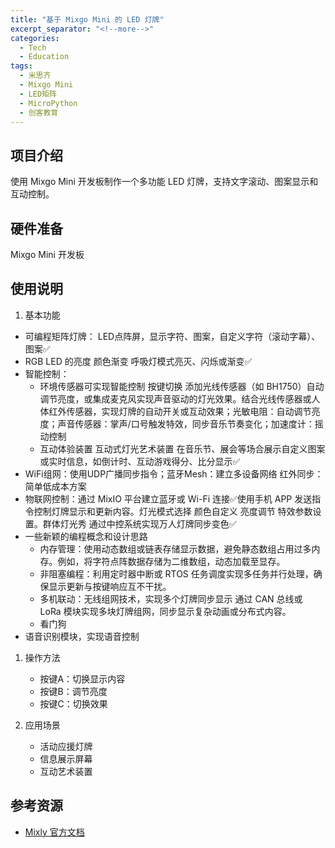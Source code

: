 ```yaml
---
title: "基于 Mixgo Mini 的 LED 灯牌"
excerpt_separator: "<!--more-->"
categories:
  - Tech
  - Education
tags:
  - 米思齐
  - Mixgo Mini
  - LED矩阵
  - MicroPython
  - 创客教育
---
```


## 项目介绍

使用 Mixgo Mini 开发板制作一个多功能 LED 灯牌，支持文字滚动、图案显示和互动控制。

<!--more-->
## 硬件准备

Mixgo Mini 开发板

## 使用说明

1. 基本功能
  
- 可编程矩阵灯牌： LED点阵屏，显示字符、图案，自定义字符（滚动字幕）、图案✅
- RGB LED 的亮度 颜色渐变 呼吸灯模式亮灭、闪烁或渐变✅
- 智能控制：
  - 环境传感器可实现智能控制 按键切换 添加光线传感器（如 BH1750）自动调节亮度，或集成麦克风实现声音驱动的灯光效果。结合光线传感器或人体红外传感器，实现灯牌的自动开关或互动效果；光敏电阻：自动调节亮度；声音传感器：掌声/口号触发特效，同步音乐节奏变化；加速度计：摇动控制
  - 互动体验装置 互动式灯光艺术装置 在音乐节、展会等场合展示自定义图案或实时信息，如倒计时、互动游戏得分、比分显示✅
- WiFi组网：使用UDP广播同步指令；蓝牙Mesh：建立多设备网络 红外同步：简单低成本方案
- 物联网控制：通过 MixIO 平台建立蓝牙或 Wi-Fi 连接✅使用手机 APP 发送指令控制灯牌显示和更新内容。灯光模式选择 颜色自定义 亮度调节 特效参数设置。群体灯光秀 通过中控系统实现万人灯牌同步变色✅
- 一些新颖的编程概念和设计思路
  - 内存管理：使用动态数组或链表存储显示数据，避免静态数组占用过多内存。例如，将字符点阵数据存储为二维数组，动态加载至显存。
  - 非阻塞编程：利用定时器中断或 RTOS 任务调度实现多任务并行处理，确保显示更新与按键响应互不干扰。
  - 多机联动：无线组网技术，实现多个灯牌同步显示 通过 CAN 总线或 LoRa 模块实现多块灯牌组网，同步显示复杂动画或分布式内容。
  - 看门狗
- 语音识别模块，实现语音控制

1. 操作方法
   - 按键A：切换显示内容
   - 按键B：调节亮度
   - 按键C：切换效果

2. 应用场景
   - 活动应援灯牌
   - 信息展示屏幕
   - 互动艺术装置

## 参考资源

- [Mixly 官方文档](https://mixly.cn/)